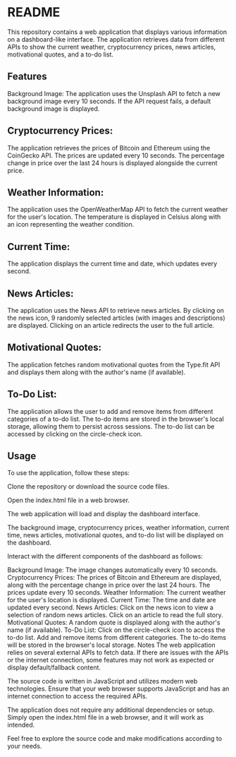 # README
This repository contains a web application that displays various information on a dashboard-like interface. The application retrieves data from different APIs to show the current weather, cryptocurrency prices, news articles, motivational quotes, and a to-do list.

## Features
Background Image: The application uses the Unsplash API to fetch a new background image every 10 seconds. If the API request fails, a default background image is displayed.

## Cryptocurrency Prices: 
The application retrieves the prices of Bitcoin and Ethereum using the CoinGecko API. The prices are updated every 10 seconds. The percentage change in price over the last 24 hours is displayed alongside the current price.

## Weather Information: 
The application uses the OpenWeatherMap API to fetch the current weather for the user's location. The temperature is displayed in Celsius along with an icon representing the weather condition.

## Current Time: 
The application displays the current time and date, which updates every second.

## News Articles: 
The application uses the News API to retrieve news articles. By clicking on the news icon, 9 randomly selected articles (with images and descriptions) are displayed. Clicking on an article redirects the user to the full article.

## Motivational Quotes: 
The application fetches random motivational quotes from the Type.fit API and displays them along with the author's name (if available).

## To-Do List: 
The application allows the user to add and remove items from different categories of a to-do list. The to-do items are stored in the browser's local storage, allowing them to persist across sessions. The to-do list can be accessed by clicking on the circle-check icon.

## Usage
To use the application, follow these steps:

Clone the repository or download the source code files.

Open the index.html file in a web browser.

The web application will load and display the dashboard interface.

The background image, cryptocurrency prices, weather information, current time, news articles, motivational quotes, and to-do list will be displayed on the dashboard.

Interact with the different components of the dashboard as follows:

Background Image: The image changes automatically every 10 seconds.
Cryptocurrency Prices: The prices of Bitcoin and Ethereum are displayed, along with the percentage change in price over the last 24 hours. The prices update every 10 seconds.
Weather Information: The current weather for the user's location is displayed.
Current Time: The time and date are updated every second.
News Articles: Click on the news icon to view a selection of random news articles. Click on an article to read the full story.
Motivational Quotes: A random quote is displayed along with the author's name (if available).
To-Do List: Click on the circle-check icon to access the to-do list. Add and remove items from different categories. The to-do items will be stored in the browser's local storage.
Notes
The web application relies on several external APIs to fetch data. If there are issues with the APIs or the internet connection, some features may not work as expected or display default/fallback content.

The source code is written in JavaScript and utilizes modern web technologies. Ensure that your web browser supports JavaScript and has an internet connection to access the required APIs.

The application does not require any additional dependencies or setup. Simply open the index.html file in a web browser, and it will work as intended.

Feel free to explore the source code and make modifications according to your needs.